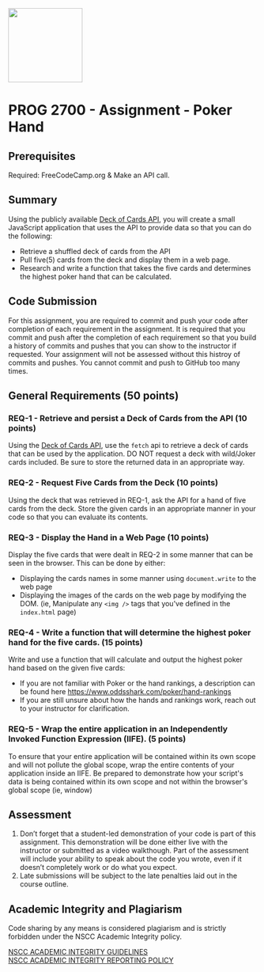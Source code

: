 <img width="150px" src="https://w0244079.github.io/nscc/nscc-jpeg.jpg" >

# PROG 2700 - Assignment - Poker Hand

## Prerequisites

Required: FreeCodeCamp.org & Make an API call.

## Summary

Using the publicly available [Deck of Cards API](https://deckofcardsapi.com), you will create a small JavaScript application that uses the API to provide data so that you can do the following:
* Retrieve a shuffled deck of cards from the API
* Pull five(5) cards from the deck and display them in a web page.
* Research and write a function that takes the five cards and determines the highest poker hand that can be calculated.

## Code Submission

For this assignment, you are required to commit and push your code after completion of each requirement in the assignment. It is required that you commit and push after the completion of each requirement so that you build a history of commits and pushes that you can show to the instructor if requested. Your assignment will not be assessed without this histroy of commits and pushes. You cannot commit and push to GitHub too many times.

## General Requirements (50 points)

### REQ-1 - Retrieve and persist a Deck of Cards from the API (10 points)

Using the [Deck of Cards API](https://deckofcardsapi.com), use the `fetch` api to retrieve a deck of cards that can be used by the application. DO NOT request a deck with wild/Joker cards included. Be sure to store the returned data in an appropriate way.

### REQ-2 - Request Five Cards from the Deck (10 points)

Using the deck that was retrieved in REQ-1, ask the API for a hand of five cards from the deck. Store the given cards in an appropriate manner in your code so that you can evaluate its contents.

### REQ-3 - Display the Hand in a Web Page (10 points)

Display the five cards that were dealt in REQ-2 in some manner that can be seen in the browser. This can be done by either:
* Displaying the cards names in some manner using `document.write` to the web page
* Displaying the images of the cards on the web page by modifying the DOM. (ie, Manipulate any `<img />` tags that you've defined in the `index.html` page)

### REQ-4 - Write a function that will determine the highest poker hand for the five cards. (15 points)

Write and use a function that will calculate and output the highest poker hand based on the given five cards:
* If you are not familiar with Poker or the hand rankings, a description can be found here https://www.oddsshark.com/poker/hand-rankings
* If you are still unsure about how the hands and rankings work, reach out to your instructor for clarification.

### REQ-5 - Wrap the entire application in an Independently Invoked Function Expression (IIFE). (5 points)

To ensure that your entire application will be contained within its own scope and will not pollute the global scope, wrap the entire contents of your application inside an IIFE. Be prepared to demonstrate how your script's data is being contained within its own scope and not within the browser's global scope (ie, window) 

## Assessment

1. Don’t forget that a student-led demonstration of your code is part of this assignment. This demonstration will be done either live with the instructor or submitted as a video walkthough. Part of the assessment will include your ability to speak about the code you wrote, even if it doesn’t completely work or do what you expect.
2. Late submissions will be subject to the late penalties laid out in the course outline.

## Academic Integrity and Plagiarism

Code sharing by any means is considered plagiarism and is strictly forbidden under the NSCC Academic Integrity policy. 

[NSCC ACADEMIC INTEGRITY GUIDELINES](https://www.nscc.ca/docs/about-nscc/policies-procedures/policy-academicintegrity.pdf)  
[NSCC ACADEMIC INTEGRITY REPORTING POLICY](https://www.nscc.ca/docs/about-nscc/policies-procedures/procedures-academicintegritystudent.pdf)
